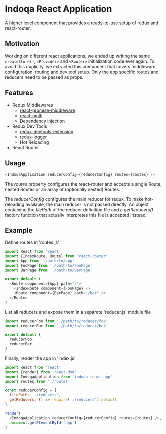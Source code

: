 # Indoqa React Application
A higher level component that provides a ready-to-use setup of redux and react-router. 

## Motivation
Working on different react applications, we ended up writing the same `createStore()`, `<Provider>` and `<Router>` initialization code ever again. To avoid this duplicity, we extracted this component that covers middleware configuration, routing and dev tool setup. Only the app specific routes and reducers need to be passed as props.


## Features

  * Redux Middlewares
    * [react-promise-middleware](https://github.com/pburtchaell/redux-promise-middleware)
    * [react-multi](https://github.com/ashaffer/redux-multi)
    * Dependency injection
  * Redux Dev Tools
    * [redux-devtools-extension](https://github.com/zalmoxisus/redux-devtools-extension)
    * [redux-logger](https://github.com/evgenyrodionov/redux-logger)
    * Hot Reloading
  * React Router 
    
## Usage
```javascript
<IndoqaApplication reducerConfig={reducerConfig} routes={routes} />
```

The *routes* property configures the react-router and accepts a single Route, nested Routes or an array of (optionally nested) Routes. 

The *reducerConfig* configures the main reducer for redux. To make hot-reloading available, the main reducer is not passed directly. An object containing the *filePath* of the reducer definition file and a *getReducers()* factory function that actually interpretes this file is accepted instead. 
    
## Example

Define routes in 'routes.js'
```javascript
import React from 'react'
import {IndexRoute, Route} from 'react-router'
import App from './path/to/app'
import FooPage from './path/to/FooPage'
import BarPage from './path/to/BarPage'

export default (
  <Route component={App} path="/">
    <IndexRoute component={FooPage} />
    <Route component={BarPage} path="/bar" />
  </Route>
)
```

List all reducers and expose them in a separate 'reducer.js' module file
```javascript
import reducerFoo from './path/to/reducer/foo'
import reducerBar from './path/to/reducer/bar'

export default {
  reducerFoo,
  reducerBar
}
```

Finally, render the app in 'index.js'
```javascript
import React from 'react'
import {render} from 'react-dom'
import IndoqaApplication from 'indoqa-react-app'
import routes from './routes'

const reducerConfig = {
  filePath: './reducers',
  getReducers: () => require('./reducers').default
}

render(
  <IndoqaApplication reducerConfig={reducerConfig} routes={routes} />,
  document.getElementById('app')
)
```
    
